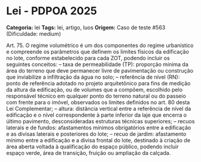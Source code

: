 # Lei - PDPOA 2025

**Categoria:** lei
**Tags:** lei, artigo, luos
**Origem:** Caso de teste #563 (Dificuldade: medium)

Art. 75. O regime volumétrico é um dos componentes do regime urbanístico e compreende os parâmetros que definem os limites físicos da edificação no lote, conforme estabelecido para cada ZOT, podendo incluir os seguintes conceitos: – taxa de permeabilidade (TP): proporção mínima da área do terreno que deve permanecer livre de pavimentação ou construção que inviabilize a infiltração da água no solo; – referência de nível (RN): ponto de referência adotado no projeto arquitetônico para fins de medição da altura da edificação, ou de volumes que a compõem, escolhido pelo responsável técnico em qualquer ponto do terreno natural ou do passeio com frente para o imóvel, observados os limites definidos no art. 80 desta Lei Complementar; – altura: distância vertical entre a referência de nível da edificação e o nível correspondente à parte inferior da laje que encerra o último pavimento, desconsideradas estruturas técnicas superiores; – recuos laterais e de fundos: afastamentos mínimos obrigatórios entre a edificação e as divisas laterais e posteriores do lote; – recuo de jardim: afastamento mínimo entre a edificação e a divisa frontal do lote, destinado à criação de área aberta voltada à qualificação do espaço público, podendo incluir espaço verde, área de transição, fruição ou ampliação da calçada.